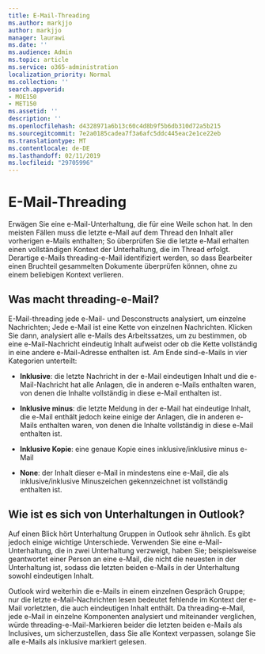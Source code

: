 ```yaml
---
title: E-Mail-Threading
ms.author: markjjo
author: markjjo
manager: laurawi
ms.date: ''
ms.audience: Admin
ms.topic: article
ms.service: o365-administration
localization_priority: Normal
ms.collection: ''
search.appverid:
- MOE150
- MET150
ms.assetid: ''
description: ''
ms.openlocfilehash: d4328971a6b13c60c4d8b9f5b6db310d72a5b215
ms.sourcegitcommit: 7e2a0185cadea7f3a6afc5ddc445eac2e1ce22eb
ms.translationtype: MT
ms.contentlocale: de-DE
ms.lasthandoff: 02/11/2019
ms.locfileid: "29705996"
---
```

# <a name="email-threading"></a>E-Mail-Threading

Erwägen Sie eine e-Mail-Unterhaltung, die für eine Weile schon hat. In den meisten Fällen muss die letzte e-Mail auf dem Thread den Inhalt aller vorherigen e-Mails enthalten; So überprüfen Sie die letzte e-Mail erhalten einen vollständigen Kontext der Unterhaltung, die im Thread erfolgt. Derartige e-Mails threading-e-Mail identifiziert werden, so dass Bearbeiter einen Bruchteil gesammelten Dokumente überprüfen können, ohne zu einem beliebigen Kontext verlieren.

## <a name="what-does-email-threading-do"></a>Was macht threading-e-Mail?

E-Mail-threading jede e-Mail- und Desconstructs analysiert, um einzelne Nachrichten; Jede e-Mail ist eine Kette von einzelnen Nachrichten. Klicken Sie dann, analysiert alle e-Mails des Arbeitssatzes, um zu bestimmen, ob eine e-Mail-Nachricht eindeutig Inhalt aufweist oder ob die Kette vollständig in eine andere e-Mail-Adresse enthalten ist. Am Ende sind-e-Mails in vier Kategorien unterteilt:

- **Inklusive**: die letzte Nachricht in der e-Mail eindeutigen Inhalt und die e-Mail-Nachricht hat alle Anlagen, die in anderen e-Mails enthalten waren, von denen die Inhalte vollständig in diese e-Mail enthalten ist.


- **Inklusive minus**: die letzte Meldung in der e-Mail hat eindeutige Inhalt, die e-Mail enthält jedoch keine einige der Anlagen, die in anderen e-Mails enthalten waren, von denen die Inhalte vollständig in diese e-Mail enthalten ist.

- **Inklusive Kopie**: eine genaue Kopie eines inklusive/inklusive minus e-Mail

- **None**: der Inhalt dieser e-Mail in mindestens eine e-Mail, die als inklusive/inklusive Minuszeichen gekennzeichnet ist vollständig enthalten ist.

## <a name="how-is-it-different-from-conversations-in-outlook"></a>Wie ist es sich von Unterhaltungen in Outlook?
Auf einen Blick hört Unterhaltung Gruppen in Outlook sehr ähnlich. Es gibt jedoch einige wichtige Unterschiede. Verwenden Sie eine e-Mail-Unterhaltung, die in zwei Unterhaltung verzweigt, haben Sie; beispielsweise geantwortet einer Person an eine e-Mail, die nicht die neuesten in der Unterhaltung ist, sodass die letzten beiden e-Mails in der Unterhaltung sowohl eindeutigen Inhalt.

Outlook wird weiterhin die e-Mails in einem einzelnen Gespräch Gruppe; nur die letzte e-Mail-Nachrichten lesen bedeutet fehlende im Kontext der e-Mail vorletzten, die auch eindeutigen Inhalt enthält. Da threading-e-Mail, jede e-Mail in einzelne Komponenten analysiert und miteinander verglichen, würde threading-e-Mail-Markieren beider die letzten beiden e-Mails als Inclusives, um sicherzustellen, dass Sie alle Kontext verpassen, solange Sie alle e-Mails als inklusive markiert gelesen.